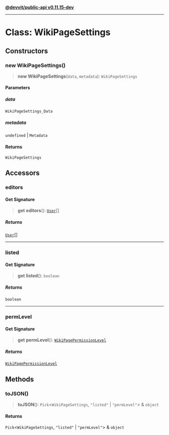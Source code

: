 [**@devvit/public-api v0.11.15-dev**](../../README.md)

---

# Class: WikiPageSettings

## Constructors

<a id="constructor"></a>

### new WikiPageSettings()

> **new WikiPageSettings**(`data`, `metadata`): `WikiPageSettings`

#### Parameters

##### data

`WikiPageSettings_Data`

##### metadata

`undefined` | `Metadata`

#### Returns

`WikiPageSettings`

## Accessors

<a id="editors"></a>

### editors

#### Get Signature

> **get** **editors**(): [`User`](User.md)[]

##### Returns

[`User`](User.md)[]

---

<a id="listed"></a>

### listed

#### Get Signature

> **get** **listed**(): `boolean`

##### Returns

`boolean`

---

<a id="permlevel"></a>

### permLevel

#### Get Signature

> **get** **permLevel**(): [`WikiPagePermissionLevel`](../enumerations/WikiPagePermissionLevel.md)

##### Returns

[`WikiPagePermissionLevel`](../enumerations/WikiPagePermissionLevel.md)

## Methods

<a id="tojson"></a>

### toJSON()

> **toJSON**(): `Pick`\<`WikiPageSettings`, `"listed"` \| `"permLevel"`\> & `object`

#### Returns

`Pick`\<`WikiPageSettings`, `"listed"` \| `"permLevel"`\> & `object`
